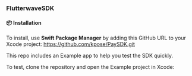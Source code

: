 ### FlutterwaveSDK

#### 📦 Installation 

To install, use **Swift Package Manager** by adding this GitHub URL to your Xcode project: https://github.com/kpose/PaySDK.git

This repo includes an Example app to help you test the SDK quickly.

To test, clone the repository and open the Example project in Xcode:


